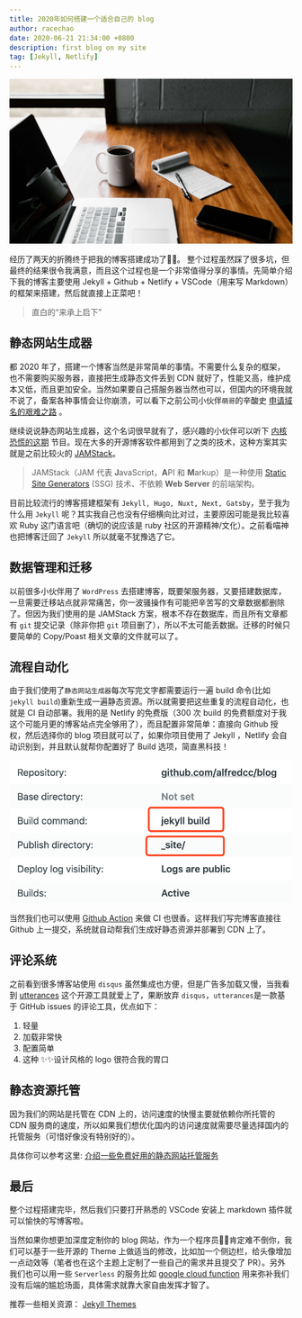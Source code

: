 ```yaml
---
title: 2020年如何搭建一个适合自己的 blog
author: racechao
date: 2020-06-21 21:34:00 +0800
description: first blog on my site
tag: [Jekyll, Netlify]
---
```

<img src="/assets/img/desktop.jpg">

经历了两天的折腾终于把我的博客搭建成功了👏🧨。
整个过程虽然踩了很多坑，但最终的结果很令我满意，而且这个过程也是一个非常值得分享的事情。先简单介绍下我的博客主要使用 Jekyll + Github + Netlify + VSCode（用来写 Markdown）的框架来搭建，然后就直接上正菜吧！

> 直白的“来承上启下”

## 静态网站生成器

都 2020 年了，搭建一个博客当然是非常简单的事情。不需要什么复杂的框架，也不需要购买服务器，直接把生成静态文件丢到 CDN 就好了，性能又高，维护成本又低，而且更加安全。当然如果要自己搭服务器当然也可以，但国内的环境我就不说了，备案各种事情会让你崩溃，可以看下之前公司小伙伴`萌哥`的辛酸史 [申请域名的艰难之路](https://mengtnt.com/2020/02/11/submit-domain.html) 。

继续说说静态网站生成器，这个名词很早就有了，感兴趣的小伙伴可以听下 [内核恐慌的这期](https://pan.icu/3) 节目。现在大多的开源博客软件都用到了之类的技术，这种方案其实就是之前比较火的 [JAMStack](https://jamstack.org/)。

> JAMStack（JAM 代表 **J**avaScript，**A**PI 和 **M**arkup）是一种使用 [Static Site Generators](https://link.zhihu.com/?target=https%3A//www.staticgen.com/) (SSG) 技术、不依赖 **Web Server** 的前端架构。 

目前比较流行的博客搭建框架有 `Jekyll, Hugo, Nuxt, Next, Gatsby`，至于我为什么用 `Jekyll` 呢？其实我自己也没有仔细横向比对过，主要原因可能是我比较喜欢 Ruby 这门语言吧（确切的说应该是 ruby 社区的开源精神/文化）。之前看喵神也把博客迁回了 `Jekyll` 所以就毫不犹豫选了它。

## 数据管理和迁移

以前很多小伙伴用了 `WordPress` 去搭建博客，既要架服务器，又要搭建数据库，一旦需要迁移站点就非常痛苦，你一波骚操作有可能把辛苦写的文章数据都删除了。但因为我们使用的是 JAMStack 方案，根本不存在数据库，而且所有文章都有 `git` 提交记录（除非你把 `git` 项目删了），所以不太可能丢数据。迁移的时候只要简单的 Copy/Poast 相关文章的文件就可以了。

## 流程自动化

由于我们使用了`静态网站生成器`每次写完文字都需要运行一遍 build 命令(比如`jekyll build`)重新生成一遍静态资源。所以就需要把这些重复的流程自动化，也就是 CI 自动部署。我用的是 Netlify 的免费版（300 次 build 的免费额度对于我这个可能月更的博客站点完全够用了），而且配置非常简单：直接向 Github 授权，然后选择你的 blog 项目就可以了，如果你项目使用了 Jekyll ，Netlify 会自动识别到，并且默认就帮你配置好了 Build 选项，简直黑科技！

![netlify-build](/assets/img/netlify-build.png)

当然我们也可以使用 [Github Action](https://jekyllrb.com/docs/continuous-integration/github-actions/) 来做 CI 也很香。这样我们写完博客直接往 Github 上一提交，系统就自动帮我们生成好静态资源并部署到 CDN 上了。

## 评论系统
之前看到很多博客站使用 `disqus` 虽然集成也方便，但是广告多加载又慢，当我看到 [utterances](https://utteranc.es/) 这个开源工具就爱上了，果断放弃 `disqus`，`utterances`是一款基于 GitHub issues 的评论工具，优点如下：
1. 轻量
2. 加载非常快
3. 配置简单
4. 这种 ✨✨设计风格的 logo 很符合我的胃口

## 静态资源托管
因为我们的网站是托管在 CDN 上的，访问速度的快慢主要就依赖你所托管的 CDN 服务商的速度，所以如果我们想优化国内的访问速度就需要尽量选择国内的托管服务（可惜好像没有特别好的）。

具体你可以参考这里:
<a href="https://github.com/lmk123/blog/issues/55" target="_blank" rel="">介绍一些免费好用的静态网站托管服务</a>

## 最后
整个过程搭建完毕，然后我们只要打开熟悉的 VSCode 安装上 markdown 插件就可以愉快的写博客啦。

当然如果你想更加深度定制你的 blog 网站，作为一个程序员👨‍💻‍肯定难不倒你，我们可以基于一些开源的 Theme 上做适当的修改，比如加一个侧边栏，给头像增加一点动效等（笔者也在这个主题上定制了一些自己的需求并且提交了 PR）。另外我们也可以用一些 `Serverless` 的服务比如 [google cloud function](https://cloud.google.com/functions) 用来弥补我们没有后端的尴尬场面，具体需求就靠大家自由发挥才智了。

推荐一些相关资源：
[Jekyll Themes](https://jamstackthemes.dev/ssg/jekyll/)